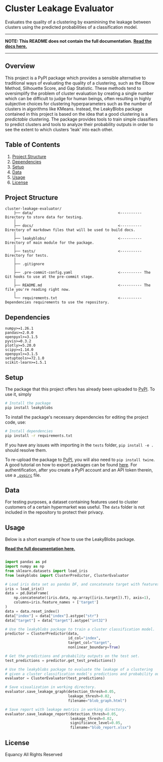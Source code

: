 # Cluster Leakage Evaluator

Evaluates the quality of a clustering by examinining the leakage between clusters using the predicted probabilities of a classification model.

---

**NOTE: This README does not contain the full documentation.**
**[Read the docs here.](https://spiffy-bow-8b4.notion.site/LeakyBlobs-b17dd46549f64df4bf617e63d4f3bc01)**

---

## Overview

This project is a PyPI package which provides a sensible alternative to traditional ways of evaluating the quality of a clustering, such as the Elbow Method, Silhouette Score, and Gap Statistic. These methods tend to oversimplify the problem of cluster evaluation by creating a single number which can be difficult to judge for human beings, often resulting in highly subjective choices for clustering hyperparameters such as the number of clusters in algorithms like KMeans. Instead, the LeakyBlobs package contained in this project is based on the idea that a good clustering is a *predictable* clustering. The package provides tools to train simple classifiers to predict clusters and tools to analyze their probability outputs in order to see the extent to which clusters 'leak' into each other.

## Table of Contents

1. [Project Structure](#project-structure)
2. [Dependencies](#dependencies)
3. [Setup](#setup)
4. [Data](#data)
5. [Usage](#usage)
7. [License](#license)

## Project Structure

```
cluster-leakage-evaluator/
    ├── data/                                       <---------- Directory to store data for testing.
    │
    ├── docs/                                       <---------- Directory of markdown files that will be used to build docs.
    │
    ├── leakyblobs/                                 <---------- Directory of main module for the package.
    │
    ├── tests/                                      <---------- Directory for tests.
    │
    ├── .gitignore
    │
    ├── .pre-commit-config.yaml                     <---------- The Git hooks to use at the pre-commit stage.
    │
    ├── README.md                                   <---------- The file you're reading right now.
    │
    └── requirements.txt                            <---------- Dependencies requirements to use the repository.
```

## Dependencies

```
numpy>=1.26.1
pandas>=2.0.0
openpyxl>=3.1.5
pyvis>=0.3.2
plotly>=5.20.0
scipy>=1.14.0
openpyxl>=3.1.5
setuptools>=72.1.0
scikit-learn>=1.5.1
```

## Setup

The package that this project offers has already been uploaded to [PyPI](https://pypi.org/). To use it, simply
```bash
# Install the package
pip install leakyblobs
```

To install the package's necessary dependencies for editing the project code, use:
```bash
# Install dependencies
pip install -r requirements.txt
```
If you have any issues with importing in the `tests` folder, `pip install -e .` should resolve them.

To re-upload the package to [PyPI](https://pypi.org/), you will also need to `pip install twine`. A good tutorial on how to export packages can be found [here](https://betterscientificsoftware.github.io/python-for-hpc/tutorials/python-pypi-packaging/). For authentification, after you create a PyPI account and an API token therein, use a [`.pypirc`](https://packaging.python.org/en/latest/specifications/pypirc/) file.


## Data

For testing purposes, a dataset containing features used to cluster customers of a certain hypermarket was useful. The `data` folder is not included in the repository to protect their privacy.

## Usage

Below is a short example of how to use the LeakyBlobs package.

**[Read the full documentation here.](https://spiffy-bow-8b4.notion.site/LeakyBlobs-b17dd46549f64df4bf617e63d4f3bc01)**

```python

import pandas as pd
import numpy as np
from sklearn.datasets import load_iris
from leakyblobs import ClusterPredictor, ClusterEvaluator

# Load iris data set as pandas DF, and concatenate target with features.
iris = load_iris()
data = pd.DataFrame(
    np.concatenate((iris.data, np.array([iris.target]).T), axis=1), 
    columns=iris.feature_names + ['target']
)
data = data.reset_index()
data["index"] = data["index"].astype("str")
data["target"] = data["target"].astype("int32")

# Use the leakyblobs package to train a cluster classification model.
predictor = ClusterPredictor(data, 
                             id_col="index", 
                             target_col="target",
                             nonlinear_boundary=True)

# Get the predictions and probability outputs on the test set.
test_predictions = predictor.get_test_predictions()

# Use the leakyblobs package to evaluate the leakage of a clustering
# given a cluster classification model's predictions and probability outputs.
evaluator = ClusterEvaluator(test_predictions)

# Save visualization in working directory.
evaluator.save_leakage_graph(detection_thresh=0.05,
                             leakage_thresh=0.02,
                             filename="blob_graph.html")

# Save report with leakage metrics in working directory.
evaluator.save_leakage_report(detection_thresh=0.05,
                              leakage_thresh=0.02,
                              significance_level=0.05,
                              filename="blob_report.xlsx")
```

## License

Equancy All Rights Reserved